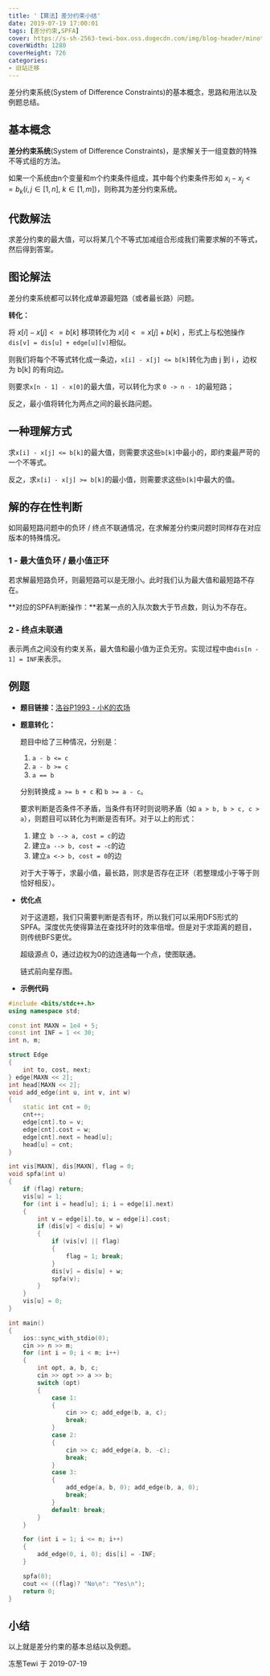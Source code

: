 ```yaml
---
title: '【算法】差分约束小结'
date: 2019-07-19 17:00:01
tags: [差分约束,SPFA]
cover: https://s-sh-2563-tewi-box.oss.dogecdn.com/img/blog-header/minoto-paint.jpg
coverWidth: 1280
coverHeight: 726
categories:
- 旧站迁移
---
```

差分约束系统(System of Difference Constraints)的基本概念，思路和用法以及例题总结。

<!-- more -->

## 基本概念

**差分约束系统**(System of Difference Constraints)，是求解关于一组变数的特殊不等式组的方法。

如果一个系统由n个变量和m个约束条件组成，其中每个约束条件形如 $x_i-x_j<=b_k (i, j\in[1, n],\ k\in[1, m])$，则称其为差分约束系统。

## 代数解法

求差分约束的最大值，可以将某几个不等式加减组合形成我们需要求解的不等式，然后得到答案。

## 图论解法

差分约束系统都可以转化成单源最短路（或者最长路）问题。

**转化：**

将 $x[i]-x[j]<=b[k]$ 移项转化为 $x[i]<=x[j]+b[k]$ ，形式上与松弛操作`dis[v] = dis[u] + edge[u][v]`相似。

则我们将每个不等式转化成一条边，`x[i] - x[j] <= b[k]`转化为由 j 到 i ，边权为 b[k] 的有向边。

则要求`x[n - 1] - x[0]`的最大值，可以转化为求 `0 -> n - 1`的最短路；

反之，最小值将转化为两点之间的最长路问题。

## 一种理解方式

求`x[i] - x[j] <= b[k]`的最大值，则需要求这些`b[k]`中最小的，即约束最严苛的一个不等式。

反之，求`x[i] - x[j] >= b[k]`的最小值，则需要求这些`b[k]`中最大的值。

## 解的存在性判断

如同最短路问题中的负环 / 终点不联通情况，在求解差分约束问题时同样存在对应版本的特殊情况。

### 1 - 最大值负环 / 最小值正环

若求解最短路负环，则最短路可以是无限小。此时我们认为最大值和最短路不存在。

**对应的SPFA判断操作：**若某一点的入队次数大于节点数，则认为不存在。

### 2 - 终点未联通

表示两点之间没有约束关系，最大值和最小值为正负无穷。实现过程中由`dis[n - 1] = INF`来表示。

## 例题

- **题目链接：**[洛谷P1993 - 小K的农场](https://www.luogu.org/problemnew/show/P1993)

- **题意转化：**

  题目中给了三种情况，分别是：

  1. `a - b <= c`
  2. `a - b >= c`
  3. `a == b`

  分别转换成 `a >= b + c` 和  `b >= a - c`。

  要求判断是否条件不矛盾，当条件有环时则说明矛盾（如 `a > b, b > c, c > a`），则题目可以转化为判断是否有环。对于以上的形式：

  1. 建立` b --> a, cost = c`的边
  2. 建立`a --> b, cost = -c`的边
  3. 建立`a <-> b, cost = 0`的边

  对于大于等于，求最小值，最长路，则求是否存在正环（若整理成小于等于则恰好相反）。

- **优化点**

  对于这道题，我们只需要判断是否有环，所以我们可以采用DFS形式的SPFA。深度优先使得算法在查找环时的效率倍增。但是对于求距离的题目，则传统BFS更优。

  超级源点 0，通过边权为0的边连通每一个点，使图联通。

  链式前向星存图。

- **示例代码**

```cpp
#include <bits/stdc++.h>
using namespace std;

const int MAXN = 1e4 + 5;
const int INF = 1 << 30;
int n, m;

struct Edge
{
    int to, cost, next;
} edge[MAXN << 2];
int head[MAXN << 2];
void add_edge(int u, int v, int w)
{
    static int cnt = 0;
    cnt++;
    edge[cnt].to = v;
    edge[cnt].cost = w;
    edge[cnt].next = head[u];
    head[u] = cnt;
}

int vis[MAXN], dis[MAXN], flag = 0;
void spfa(int u)
{
    if (flag) return;
    vis[u] = 1;
    for (int i = head[u]; i; i = edge[i].next)
    {
        int v = edge[i].to, w = edge[i].cost;
        if (dis[v] < dis[u] + w)
        {
            if (vis[v] || flag)
            {
                flag = 1; break;
            }
            dis[v] = dis[u] + w;
            spfa(v);
        }
    }
    vis[u] = 0;
}

int main()
{
    ios::sync_with_stdio(0);
    cin >> n >> m;
    for (int i = 0; i < m; i++)
    {
        int opt, a, b, c;
        cin >> opt >> a >> b;
        switch (opt)
        {
            case 1:
            {
                cin >> c; add_edge(b, a, c);
                break;
            }
            case 2:
            {
                cin >> c; add_edge(a, b, -c);
                break;
            }
            case 3:
            {
                add_edge(a, b, 0); add_edge(b, a, 0);
                break;
            }
            default: break;
        }
    }

    for (int i = 1; i <= n; i++)
    {
        add_edge(0, i, 0); dis[i] = -INF;
    }

    spfa(0); 
    cout << ((flag)? "No\n": "Yes\n");
    return 0;
}

```

## 小结

以上就是差分约束的基本总结以及例题。

冻葱Tewi 于 2019-07-19